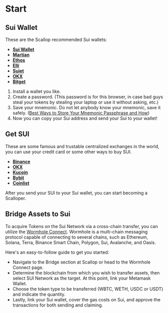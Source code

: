# Start

## Sui Wallet

These are the Scallop recommended Sui wallets:

* [**Sui Wallet**](https://github.com/MystenLabs/mysten-app-docs/blob/main/mysten-sui-wallet.md)
* [**Martian**](https://martianwallet.xyz/)
* [**Ethos**](https://twitter.com/EthosWalletXYZ)
* [**Elli**](https://elliwallet.com/)
* [**Suiet**](https://suiet.app/)
* [**OKX**](https://www.okx.com/hk/web3)
* [**Bitget** ](https://web3.bitget.com/)

1. Install a wallet you like.
2. Create a password. (This password is for this browser, in case bad guys steal your tokens by stealing your laptop or use it without asking, etc.)
3. Save your mnemonic. Do not let anybody know your mnemonic, save it safely. ([Best Ways to Store Your Mnemonic Passphrase and How](https://cryptoadventure.com/best-ways-to-store-your-mnemonic-passphrase-and-how/))
4. Now you can copy your Sui address and send your Sui to your wallet!

## Get SUI

These are some famous and trustable centralized exchanges in the world, you can use your credit card or some other ways to buy SUI.

* [**Binance**](https://www.binance.com/)
* [**OKX**](https://www.okx.com/)
* [**Kucoin**](https://www.kucoin.com/)
* [**Bybit**](https://www.bybit.com/)
* [**Coinlist**](https://coinlist.co/)

After you send your SUI to your Sui wallet, you can start becoming a Scalloper.

## Bridge Assets to Sui

To acquire Tokens on the Sui Network via a cross-chain transfer, you can utilize the [Wormhole Connect](https://app.scallop.io/bridge). Wormhole is a multi-chain messaging protocol capable of connecting to several chains, such as Ethereum, Solana, Terra, Binance Smart Chain, Polygon, Sui, Avalanche, and Oasis.

Here's an easy-to-follow guide to get you started:

* Navigate to the Bridge section at Scallop or head to the Wormhole Connect page.
* Determine the blockchain from which you wish to transfer assets, then select SUI Network as the target. At this point, link your Metamask Wallet.
* Choose the token type to be transferred (WBTC, WETH, USDC or USDT) and indicate the quantity.
* Lastly, link your Sui wallet, cover the gas costs on Sui, and approve the transactions for both sending and claiming.
